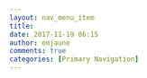 ```yaml
---
layout: nav_menu_item
title: 
date: 2017-11-19 06:15
author: emjaune
comments: true
categories: [Primary Navigation]
---
```

 
